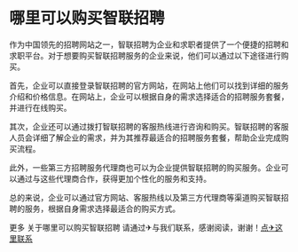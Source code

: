 # 哪里可以购买智联招聘

作为中国领先的招聘网站之一，智联招聘为企业和求职者提供了一个便捷的招聘和求职平台。对于想要购买智联招聘服务的企业来说，他们可以通过以下途径进行购买。

首先，企业可以直接登录智联招聘的官方网站，在网站上他们可以找到详细的服务介绍和价格信息。在网站上，企业可以根据自身的需求选择适合的招聘服务套餐，并进行在线购买。

其次，企业还可以通过拨打智联招聘的客服热线进行咨询和购买。智联招聘的客服人员会详细了解企业的需求，并为其推荐最适合的招聘服务套餐，帮助企业完成购买流程。

此外，一些第三方招聘服务代理商也可以为企业提供智联招聘的购买服务。企业可以通过与这些代理商合作，获得更加个性化的服务和支持。

总的来说，企业可以通过官方网站、客服热线以及第三方代理商等渠道购买智联招聘的服务，根据自身需求选择最适合的购买方式。

更多 关于哪里可以购买智联招聘 请通过✈与我们联系，感谢阅读，谢谢！[点✈这里联系](https://b.k02.cc)